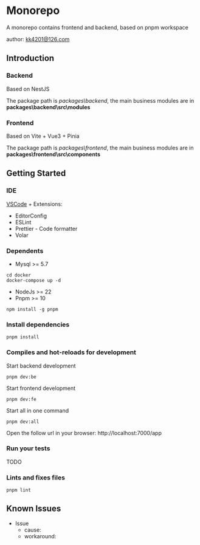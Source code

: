 # Monorepo

A monorepo contains frontend and backend, based on pnpm workspace

author: kk4201@126.com

## Introduction

### Backend

Based on NestJS

The package path is _packages\backend_, the main business modules are in **packages\backend\src\modules**

### Frontend

Based on Vite + Vue3 + Pinia

The package path is _packages\frontend_, the main business modules are in **packages\frontend\src\components**

## Getting Started

### IDE

[VSCode](https://code.visualstudio.com/) + Extensions:

- EditorConfig
- ESLint
- Prettier - Code formatter
- Volar

### Dependents

- Mysql >= 5.7

```
cd docker
docker-compose up -d
```

- NodeJs >= 22
- Pnpm >= 10

```
npm install -g pnpm
```

### Install dependencies

```
pnpm install
```

### Compiles and hot-reloads for development

Start backend development

```
pnpm dev:be
```

Start frontend development

```
pnpm dev:fe
```

Start all in one command

```
pnpm dev:all
```

Open the follow url in your browser:
http://localhost:7000/app

### Run your tests

TODO

### Lints and fixes files

```
pnpm lint
```

## Known Issues

- Issue
    - cause:
    - workaround:
